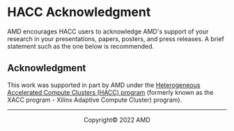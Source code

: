 # HACC Acknowledgment

AMD encourages HACC users to acknowledge AMD's support of your research in your
presentations, papers, posters, and press releases. A brief statement such as the one below is
recommended.

## Acknowledgment

This work was supported in part by AMD under the [Heterogeneous Accelerated Compute Clusters (HACC) program](https://www.xilinx.com/support/university/XUP-XACC.html) (formerly known as the XACC program - Xilinx Adaptive Compute Cluster)
program).

---------------------------------------
<p align="center">Copyright&copy; 2022 AMD</p>